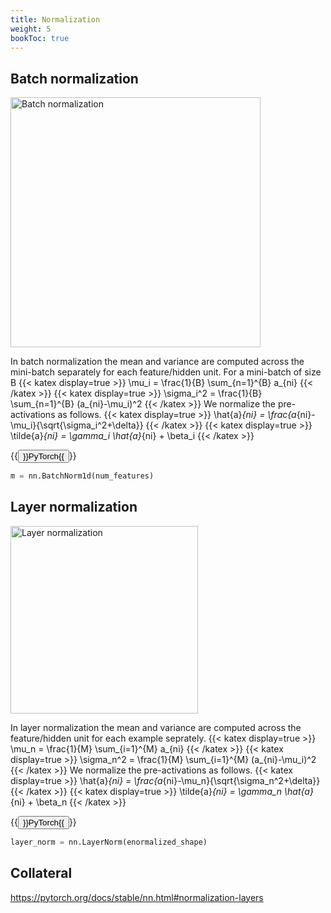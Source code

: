 ```yaml
---
title: Normalization
weight: 5
bookToc: true
---
```




## Batch normalization

<img src="/batch.jpeg" alt="Batch normalization" width="400"/>

In batch normalization the mean and variance are computed across the mini-batch separately for each feature/hidden unit. For a mini-batch of size B
{{< katex display=true >}}
\mu_i = \frac{1}{B} \sum_{n=1}^{B} a_{ni}
{{< /katex >}}
{{< katex display=true >}}
\sigma_i^2 = \frac{1}{B} \sum_{n=1}^{B} (a_{ni}-\mu_i)^2
{{< /katex >}}
We normalize the pre-activations as follows.
{{< katex display=true >}}
\hat{a}_{ni} = \frac{a_{ni}-\mu_i}{\sqrt{\sigma_i^2+\delta}}
{{< /katex >}}
{{< katex display=true >}}
\tilde{a}_{ni} = \gamma_i \hat{a}_{ni} + \beta_i
{{< /katex >}}

{{<button href="https://pytorch.org/docs/stable/generated/torch.nn.BatchNorm1d.html#torch.nn.BatchNorm1d">}}PyTorch{{</button>}}
```python
m = nn.BatchNorm1d(num_features)
```

## Layer normalization

<img src="/layer.jpeg" alt="Layer normalization" width="300"/>

In layer normalization the mean and variance are computed across the feature/hidden unit for each example seprately.
{{< katex display=true >}}
\mu_n = \frac{1}{M} \sum_{i=1}^{M} a_{ni}
{{< /katex >}}
{{< katex display=true >}}
\sigma_n^2 = \frac{1}{M} \sum_{i=1}^{M} (a_{ni}-\mu_i)^2
{{< /katex >}}
We normalize the pre-activations as follows.
{{< katex display=true >}}
\hat{a}_{ni} = \frac{a_{ni}-\mu_n}{\sqrt{\sigma_n^2+\delta}}
{{< /katex >}}
{{< katex display=true >}}
\tilde{a}_{ni} = \gamma_n \hat{a}_{ni} + \beta_n
{{< /katex >}}

{{<button href="https://pytorch.org/docs/stable/generated/torch.nn.LayerNorm.html#torch.nn.LayerNorm">}}PyTorch{{</button>}}
```python
layer_norm = nn.LayerNorm(enormalized_shape)
```

## Collateral

https://pytorch.org/docs/stable/nn.html#normalization-layers
